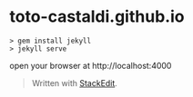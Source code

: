 toto-castaldi.github.io
==================

```
> gem install jekyll
> jekyll serve
```

open your browser at http://localhost:4000

> Written with [StackEdit](https://stackedit.io/).